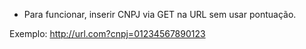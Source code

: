 * Para funcionar, inserir CNPJ via GET na URL sem usar pontuação.

Exemplo: http://url.com?cnpj=01234567890123
